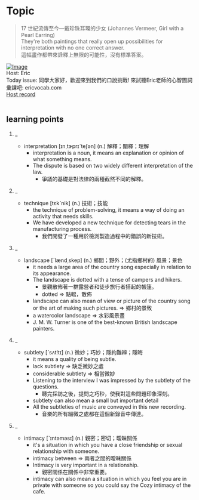 # Topic

> 17 世紀流傳至今—戴珍珠耳環的少女 (Johannes Vermeer, Girl with a Pearl Earring) <br>
> They're both paintings that really open up possibilities for interpretation with no one correct answer. <br>
> 這幅畫作都帶來詮釋上無限的可能性，沒有標準答案。 <br>

[![Image](https://cdn.voicetube.com/assets/thumbnails/M-jLsoA1i_o.jpg)](https://www.youtube.com/embed/M-jLsoA1i_o?rel=0&showinfo=0&cc_load_policy=0&controls=1&autoplay=1&iv_load_policy=3&playsinline=1&wmode=transparent&start=103&end=110&enablejsapi=1&origin=https://tw.voicetube.com&widgetid=1)<br>
Host: Eric
<br>Today issue: 同學大家好，歡迎來到我們的口說挑戰! 來試聽Eric老師的心智圖詞彙課吧: ericvocab.com
<br>
[Host record](https://cdn.voicetube.com/tmp/everyday_records/yangec/3102.mp3)
<br><br>
## learning points
1. _
	* interpretation [ɪn͵tɝprɪˋteʃən] (n.) 解釋；闡釋；理解
		- interpretation is a noun, it means an explanation or opinion of what something means.
		- The dispute is based on two widely different interpretation of the law.
			+ 爭議的基礎是對法律的兩種截然不同的解釋。

2. _
	* technique [tɛkˋnik] (n.) 技術；技能
		- the technique of problem-solving, it means a way of doing an activity that needs skills.
		- We have developed a new technique for detecting tears in the manufacturing process.
			+ 我們開發了一種用於檢測製造過程中的錯誤的新技術。

3. _
	* landscape [ˋlænd͵skep] (n.) 鄉間；野外；(尤指鄉村的) 風景；景色
		- it needs a large area of the country song especially in relation to its appearance.
		- The landscape is dotted with a tense of campers and hikers.
			+ 景觀散佈著一群露營者和徒步旅行者搭起的帳篷。
			+ dotted => 點輟，散佈
		- landscape can also mean of view or picture of the country song or the art of making such pictures. => 鄉村的景致
		- a watercolor landscape => 水彩風景畫
		- J. M. W. Turner is one of the best-known British landscape painters.

4. _
	* subtlety [ˋsʌt!tɪ] (n.) 微妙；巧妙；隱約難辨；隱晦
		- it means a quality of being subtle.
		- lack subtlety => 缺乏微妙之處
		- considerable subtlety => 相當微妙
		- Listening to the interview I was impressed by the subtlety of the questions.
			+ 聽完採訪之後，提問之巧秒，使我對這些問題印象深刻。
		- subtlety can also mean a small but important detail
		- All the subtleties of music are conveyed in this new recording.
			+ 音樂的所有細微之處都在這個新錄音中傳達。

5. _
	* intimacy [ˋɪntəməsɪ] (n.) 親密；密切；曖昧關係
		- it's a situation in which you have a close friendship or sexual relationship with someone.
		- intimacy between => 兩者之間的曖昧關係
		- Intimacy is very important in a relationship.
			+ 親密關係在關係中非常重要。
		- intimacy can also mean a situation in which you feel you are in private with someone so you could say the Cozy intimacy of the cafe.

